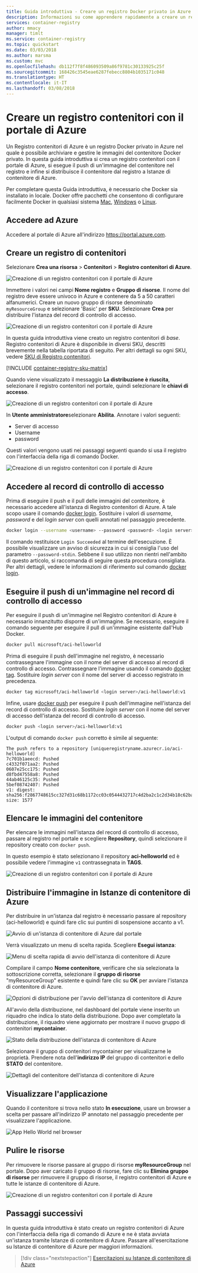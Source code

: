 ```yaml
---
title: Guida introduttiva - Creare un registro Docker privato in Azure con il portale di Azure
description: Informazioni su come apprendere rapidamente a creare un registro Docker privato con il portale di Azure.
services: container-registry
author: mmacy
manager: timlt
ms.service: container-registry
ms.topic: quickstart
ms.date: 03/03/2018
ms.author: marsma
ms.custom: mvc
ms.openlocfilehash: db112f7f8f486093509a86f9781c30133925c25f
ms.sourcegitcommit: 168426c3545eae6287febecc8804b1035171c048
ms.translationtype: HT
ms.contentlocale: it-IT
ms.lasthandoff: 03/08/2018
---
```

# <a name="create-a-container-registry-using-the-azure-portal"></a>Creare un registro contenitori con il portale di Azure

Un Registro contenitori di Azure è un registro Docker privato in Azure nel quale è possibile archiviare e gestire le immagini del contenitore Docker privato. In questa guida introduttiva si crea un registro contenitori con il portale di Azure, si esegue il push di un'immagine del contenitore nel registro e infine si distribuisce il contenitore dal registro a Istanze di contenitore di Azure.

Per completare questa Guida introduttiva, è necessario che Docker sia installato in locale. Docker offre pacchetti che consentono di configurare facilmente Docker in qualsiasi sistema [Mac][docker-mac], [Windows][docker-windows] o [Linux][docker-linux].

## <a name="sign-in-to-azure"></a>Accedere ad Azure

Accedere al portale di Azure all'indirizzo https://portal.azure.com.

## <a name="create-a-container-registry"></a>Creare un registro di contenitori

Selezionare **Crea una risorsa** > **Contenitori** > **Registro contenitori di Azure**.

![Creazione di un registro contenitori con il portale di Azure][qs-portal-01]

Immettere i valori nei campi **Nome registro** e **Gruppo di risorse**. Il nome del registro deve essere univoco in Azure e contenere da 5 a 50 caratteri alfanumerici. Creare un nuovo gruppo di risorse denominato `myResourceGroup` e selezionare 'Basic' per **SKU**. Selezionare **Crea** per distribuire l'istanza del record di controllo di accesso.

![Creazione di un registro contenitori con il portale di Azure][qs-portal-03]

In questa guida introduttiva viene creato un registro contenitori di *base*. Registro contenitori di Azure è disponibile in diversi SKU, descritti brevemente nella tabella riportata di seguito. Per altri dettagli su ogni SKU, vedere [SKU di Registro contenitori][container-registry-skus].

[!INCLUDE [container-registry-sku-matrix](../../includes/container-registry-sku-matrix.md)]

Quando viene visualizzato il messaggio **La distribuzione è riuscita**, selezionare il registro contenitori nel portale, quindi selezionare le **chiavi di accesso**.

![Creazione di un registro contenitori con il portale di Azure][qs-portal-05]

In **Utente amministratore**selezionare **Abilita**. Annotare i valori seguenti:

* Server di accesso
* Username
* password

Questi valori vengono usati nei passaggi seguenti quando si usa il registro con l'interfaccia della riga di comando Docker.

![Creazione di un registro contenitori con il portale di Azure][qs-portal-06]

## <a name="log-in-to-acr"></a>Accedere al record di controllo di accesso

Prima di eseguire il push e il pull delle immagini del contenitore, è necessario accedere all'istanza di Registro contenitori di Azure. A tale scopo usare il comando [docker login][docker-login]. Sostituire i valori di *username*, *password* e del *login server* con quelli annotati nel passaggio precedente.

```bash
docker login --username <username> --password <password> <login server>
```

Il comando restituisce `Login Succeeded` al termine dell'esecuzione. È possibile visualizzare un avviso di sicurezza in cui si consiglia l'uso del parametro `--password-stdin`. Sebbene il suo utilizzo non rientri nell'ambito di questo articolo, si raccomanda di seguire questa procedura consigliata. Per altri dettagli, vedere le informazioni di riferimento sul comando [docker login][docker-login].

## <a name="push-image-to-acr"></a>Eseguire il push di un'immagine nel record di controllo di accesso

Per eseguire il push di un'immagine nel Registro contenitori di Azure è necessario innanzitutto disporre di un'immagine. Se necessario, eseguire il comando seguente per eseguire il pull di un'immagine esistente dall'Hub Docker.

```bash
docker pull microsoft/aci-helloworld
```

Prima di eseguire il push dell'immagine nel registro, è necessario contrassegnare l'immagine con il nome del server di accesso al record di controllo di accesso. Contrassegnare l'immagine usando il comando [docker tag][docker-tag]. Sostituire *login server* con il nome del server di accesso registrato in precedenza.

```bash
docker tag microsoft/aci-helloworld <login server>/aci-helloworld:v1
```

Infine, usare [docker push][docker-push] per eseguire il push dell'immagine nell'istanza del record di controllo di accesso. Sostituire *login server* con il nome del server di accesso dell'istanza del record di controllo di accesso.

```bash
docker push <login server>/aci-helloworld:v1
```

L'output di comando `docker push` corretto è simile al seguente:

```
The push refers to a repository [uniqueregistryname.azurecr.io/aci-helloworld]
7c701b1aeecd: Pushed
c4332f071aa2: Pushed
0607e25cc175: Pushed
d8fbd47558a8: Pushed
44ab46125c35: Pushed
5bef08742407: Pushed
v1: digest: sha256:f2867748615cc327d31c68b1172cc03c0544432717c4d2ba2c1c2d34b18c62ba size: 1577
```

## <a name="list-container-images"></a>Elencare le immagini del contenitore

Per elencare le immagini nell'istanza del record di controllo di accesso, passare al registro nel portale e scegliere **Repository**, quindi selezionare il repository creato con `docker push`.

In questo esempio è stato selezionano il repository **aci-helloworld** ed è possibile vedere l'immagine `v1` contrassegnata in **TAGS**.

![Creazione di un registro contenitori con il portale di Azure][qs-portal-09]

## <a name="deploy-image-to-aci"></a>Distribuire l'immagine in Istanze di contenitore di Azure

Per distribuire in un'istanza dal registro è necessario passare al repository (aci-helloworld) e quindi fare clic sui puntini di sospensione accanto a v1.

![Avvio di un'istanza di contenitore di Azure dal portale][qs-portal-10]

Verrà visualizzato un menu di scelta rapida. Scegliere **Esegui istanza**:

![Menu di scelta rapida di avvio dell'istanza di contenitore di Azure][qs-portal-11]

Compilare il campo **Nome contenitore**, verificare che sia selezionata la sottoscrizione corretta, selezionare il **gruppo di risorse** "myResourceGroup" esistente e quindi fare clic su **OK** per avviare l'istanza di contenitore di Azure.

![Opzioni di distribuzione per l'avvio dell'istanza di contenitore di Azure][qs-portal-12]

All'avvio della distribuzione, nel dashboard del portale viene inserito un riquadro che indica lo stato della distribuzione. Dopo aver completato la distribuzione, il riquadro viene aggiornato per mostrare il nuovo gruppo di contenitori **mycontainer**.

![Stato della distribuzione dell'istanza di contenitore di Azure][qs-portal-13]

Selezionare il gruppo di contenitori mycontainer per visualizzarne le proprietà. Prendere nota dell'**indirizzo IP** del gruppo di contenitori e dello **STATO** del contenitore.

![Dettagli del contenitore dell'istanza di contenitore di Azure][qs-portal-14]

## <a name="view-the-application"></a>Visualizzare l'applicazione

Quando il contenitore si trova nello stato **In esecuzione**, usare un browser a scelta per passare all'indirizzo IP annotato nel passaggio precedente per visualizzare l'applicazione.

![App Hello World nel browser][qs-portal-15]

## <a name="clean-up-resources"></a>Pulire le risorse

Per rimuovere le risorse passare al gruppo di risorse **myResourceGroup** nel portale. Dopo aver caricato il gruppo di risorse, fare clic su **Elimina gruppo di risorse** per rimuovere il gruppo di risorse, il registro contenitori di Azure e tutte le istanze di contenitore di Azure.

![Creazione di un registro contenitori con il portale di Azure][qs-portal-08]

## <a name="next-steps"></a>Passaggi successivi

In questa guida introduttiva è stato creato un registro contenitori di Azure con l'interfaccia della riga di comando di Azure e ne è stata avviata un'istanza tramite Istanze di contenitore di Azure. Passare all'esercitazione su Istanze di contenitore di Azure per maggiori informazioni.

> [!div class="nextstepaction"]
> [Esercitazioni su Istanze di contenitore di Azure][container-instances-tutorial-prepare-app]

<!-- IMAGES -->
[qs-portal-01]: ./media/container-registry-get-started-portal/qs-portal-01.png
[qs-portal-02]: ./media/container-registry-get-started-portal/qs-portal-02.png
[qs-portal-03]: ./media/container-registry-get-started-portal/qs-portal-03.png
[qs-portal-04]: ./media/container-registry-get-started-portal/qs-portal-04.png
[qs-portal-05]: ./media/container-registry-get-started-portal/qs-portal-05.png
[qs-portal-06]: ./media/container-registry-get-started-portal/qs-portal-06.png
[qs-portal-07]: ./media/container-registry-get-started-portal/qs-portal-07.png
[qs-portal-08]: ./media/container-registry-get-started-portal/qs-portal-08.png
[qs-portal-09]: ./media/container-registry-get-started-portal/qs-portal-09.png
[qs-portal-10]: ./media/container-registry-get-started-portal/qs-portal-10.png
[qs-portal-11]: ./media/container-registry-get-started-portal/qs-portal-11.png
[qs-portal-12]: ./media/container-registry-get-started-portal/qs-portal-12.png
[qs-portal-13]: ./media/container-registry-get-started-portal/qs-portal-13.png
[qs-portal-14]: ./media/container-registry-get-started-portal/qs-portal-14.png
[qs-portal-15]: ./media/container-registry-get-started-portal/qs-portal-15.png

<!-- LINKS - external -->
[docker-linux]: https://docs.docker.com/engine/installation/#supported-platforms
[docker-login]: https://docs.docker.com/engine/reference/commandline/login/
[docker-mac]: https://docs.docker.com/docker-for-mac/
[docker-push]: https://docs.docker.com/engine/reference/commandline/push/
[docker-tag]: https://docs.docker.com/engine/reference/commandline/tag/
[docker-windows]: https://docs.docker.com/docker-for-windows/

<!-- LINKS - internal -->
[container-instances-tutorial-prepare-app]: ../container-instances/container-instances-tutorial-prepare-app.md
[container-registry-skus]: container-registry-skus.md
